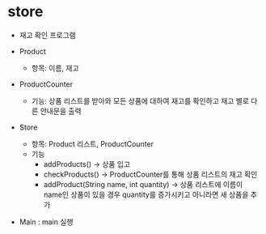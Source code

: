 store
==========

 - 재고 확인 프로그램
 - Product
   - 항목: 이름, 재고
  
 - ProductCounter
   - 기능: 상품 리스트를 받아와 모든 상품에 대하여 재고를 확인하고 재고 별로 다른 안내문을 출력
  
 - Store
   - 항목: Product 리스트, ProductCounter
   - 기능
     - addProducts() -> 상품 입고
     - checkProducts() -> ProductCounter를 통해 상품 리스트의 재고 확인
     - addProduct(String name, int quantity) -> 상품 리스트에 이름이 name인 상품이 있을 경우 quantity를 증가시키고 아니라면 새 상품을 추가
   
 - Main : main 실행

